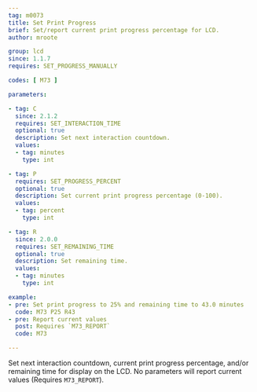 ```yaml
---
tag: m0073
title: Set Print Progress
brief: Set/report current print progress percentage for LCD.
author: mroote

group: lcd
since: 1.1.7
requires: SET_PROGRESS_MANUALLY

codes: [ M73 ]

parameters:

- tag: C
  since: 2.1.2
  requires: SET_INTERACTION_TIME
  optional: true
  description: Set next interaction countdown.
  values:
  - tag: minutes
    type: int

- tag: P
  requires: SET_PROGRESS_PERCENT
  optional: true
  description: Set current print progress percentage (0-100).
  values:
  - tag: percent
    type: int

- tag: R
  since: 2.0.0
  requires: SET_REMAINING_TIME
  optional: true
  description: Set remaining time.
  values:
  - tag: minutes
    type: int

example:
- pre: Set print progress to 25% and remaining time to 43.0 minutes
  code: M73 P25 R43
- pre: Report current values
  post: Requires `M73_REPORT`
  code: M73

---
```


Set next interaction countdown, current print progress percentage, and/or remaining time for display on the LCD. No parameters will report current values (Requires `M73_REPORT`).
